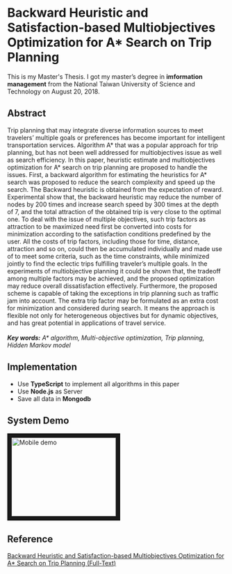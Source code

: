 # Backward Heuristic and Satisfaction-based Multiobjectives Optimization for A* Search on Trip Planning
This is my Master's Thesis. I got my master’s degree in **imformation management** from the National Taiwan University of Science and Technology on August 20, 2018.
## Abstract
Trip planning that may integrate diverse information sources to meet travelers’ multiple goals or preferences has become important for intelligent transportation services. Algorithm A* that was a popular approach for trip planning, but has not been well addressed for multiobjectives issue as well as search efficiency. In this paper, heuristic estimate and multiobjectives optimization for A* search on trip planning are proposed to handle the issues. First, a backward algorithm for estimating the heuristics for A* search was proposed to reduce the search complexity and speed up the search. The Backward heuristic is obtained from the expectation of reward. Experimental show that, the backward heuristic may reduce the number of nodes by 200 times and increase search speed by 300 times at the depth of 7, and the total attraction of the obtained trip is very close to the optimal one. To deal with the issue of multiple objectives, such trip factors as attraction to be maximized need first be converted into costs for minimization according to the satisfaction conditions predefined by the user. All the costs of trip factors, including those for time, distance, attraction and so on, could then be accumulated individually and made use of to meet some criteria, such as the time constraints, while minimized jointly to find the eclectic trips fulfilling traveler’s multiple goals. In the experiments of multiobjective planning it could be shown that, the tradeoff among multiple factors may be achieved, and the proposed optimization may reduce overall dissatisfaction effectively. Furthermore, the proposed scheme is capable of taking the exceptions in trip planning such as traffic jam into account. The extra trip factor may be formulated as an extra cost for minimization and considered during search. It means the approach is flexible not only for heterogeneous objectives but for dynamic objectives, and has great potential in applications of travel service.<br/><br/>
_**Key words:** A* algorithm, Multi-objective optimization, Trip planning, Hidden Markov model_

## Implementation
+ Use **TypeScript** to implement all algorithms in this paper
+ Use **Node.js** as Server
+ Save all data in **Mongodb**

## System Demo 
<a href="https://www.youtube.com/watch?v=62v6cuF5I-0" target="_tab"><img src="http://img.youtube.com/vi/62v6cuF5I-0/0.jpg" 
alt="Mobile demo" width="240" height="180" border="10" /></a>
## Reference
[Backward Heuristic and Satisfaction-based Multiobjectives Optimization for A* Search on Trip Planning (Full-Text)](http://etheses.lib.ntust.edu.tw/cgi-bin/gs32/gsweb.cgi/ccd=B1WIII/record?r1=1&h1=2)


